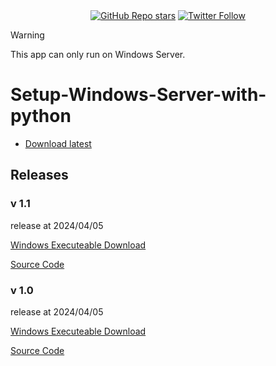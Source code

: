 
<div align="center">  
    <a href="https://github.com/ccccchhhheeenng/Python-GUI--Setup-Windows-Server-with-python/stargazers"><img alt="GitHub Repo stars" src="https://img.shields.io/github/stars/ccccchhhheeenng/Python-GUI--Setup-Windows-Server-with-python"></a>
    <a href="https://twitter.com/ccccchhhheeenng"><img alt="Twitter Follow" src="https://img.shields.io/twitter/follow/ccccchhhheeenng"></a>

</div>

> [!WARNING]  
> This app can only run on Windows Server.

# Setup-Windows-Server-with-python



- [Download latest](https://raw.githubusercontent.com/ccccchhhheeenng/Windows-Server-Tool/refs/heads/main/Application.exe)


## Releases
### v 1.1
release at 2024/04/05

<a href="https://github.com/ccccchhhheeenng/Windows-Server-Tool/blob/main/Releases/1.1.exe">Windows Executeable Download</a>

<a href="https://github.com/ccccchhhheeenng/Windows-Server-Tool/blob/main/Releases/1.1.py">Source Code</a>

### v 1.0
release at 2024/04/05

<a href="https://github.com/ccccchhhheeenng/Windows-Server-Tool/blob/main/Releases/1.0.exe">Windows Executeable Download</a>

<a href="https://github.com/ccccchhhheeenng/Windows-Server-Tool/blob/main/Releases/1.0.py">Source Code</a>



